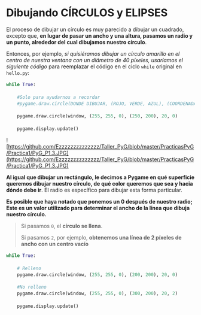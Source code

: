 # Dibujando CÍRCULOS y ELIPSES
El proceso de dibujar un círculo es muy parecido a dibujar un cuadrado, excepto que, **en lugar de pasar un ancho y una altura, pasamos un radio y un punto, alrededor del cual dibujamos nuestro círculo**. 

Entonces, por ejemplo, *si quisiéramos dibujar un círculo amarillo en el centro de nuestra ventana con un diámetro de 40 píxeles, usaríamos el siguiente código* para reemplazar el código en el ciclo `while` original en `hello.py`: 
```python
while True:

    #Solo para ayudarnos a recordar
    #pygame.draw.circle(DONDE DIBUJAR, (ROJO, VERDE, AZUL), (COORDENADA X, COORDENADA Y), RADIO, ALTURA, ANCHO)
    
    pygame.draw.circle(window, (255, 255, 0), (250, 200), 20, 0)
    
    pygame.display.update()
```
![https://github.com/Ezzzzzzzzzzzzzz/Taller_PyG/blob/master/PracticasPyG/Practica1/PyG_P1.3.JPG](https://github.com/Ezzzzzzzzzzzzzz/Taller_PyG/blob/master/PracticasPyG/Practica1/PyG_P1.3.JPG)

**Al igual que dibujar un rectángulo, le decimos a Pygame en qué superficie queremos dibujar nuestro círculo, de qué color queremos que sea y hacia dónde debe ir**. El radio es específico para dibujar esta forma particular. 

**Es posible que haya notado que ponemos un 0 después de nuestro radio; Este es un valor utilizado para determinar el ancho de la línea que dibuja nuestro círculo.** 
>Si pasamos `0`, el **círculo se llena**.
>
> Si pasamos `2`, por ejemplo, **obtenemos una línea de 2 píxeles de ancho con un centro vacío**

```python
while True:
 
    # Relleno
    pygame.draw.circle(window, (255, 255, 0), (200, 200), 20, 0)
    
    #No relleno
    pygame.draw.circle(window, (255, 255, 0), (300, 200), 20, 2)
    
    pygame.display.update()
```

<!--stackedit_data:
eyJoaXN0b3J5IjpbLTE1NDg0MTI1ODUsLTUxNDMxNzQ2NV19
-->